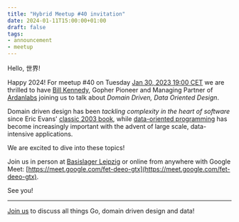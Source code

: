 ```yaml
---
title: "Hybrid Meetup #40 invitation"
date: 2024-01-11T15:00:00+01:00
draft: false
tags:
- announcement
- meetup
---
```


Hello, 世界!

Happy 2024! For meetup #40 on Tuesday [Jan 30, 2023 19:00
CET](https://www.meetup.com/leipzig-golang/events/298481328/) we are thrilled
to have [Bill Kennedy](https://www.ardanlabs.com/instructors/bill-kennedy/), Gopher Pioneer and Managing Partner of [Ardanlabs](https://www.ardanlabs.com/)
joining us to talk about *Domain Driven, Data Oriented Design*.

Domain driven design has been *tackling complexity in the heart of software*
since Eric Evans' [classic 2003
book](https://www.betterworldbooks.com/search/results?q=Domain-Driven%20Design%3A%20Tackling%20Complexity%20in%20the%20Heart%20of%20Software%20evans),
while [data-oriented
programming](https://www.manning.com/books/data-oriented-programming) has
become increasingly important with the advent of large scale, data-intensive
applications.

We are excited to dive into these topics!

Join us in person at [Basislager Leipzig](https://www.basislager.co/) or online
from anywhere with Google Meet:
[https://meet.google.com/fet-deeo-gtx](https://meet.google.com/fet-deeo-gtx).

See you!

----

[Join us](https://www.meetup.com/leipzig-golang/events/298481328/) to discuss
all things Go, domain driven design and data!


<!--

TODO: outreach.

-->
